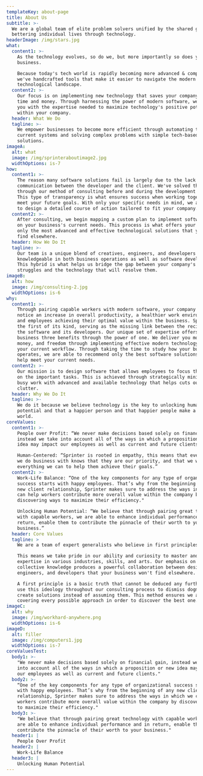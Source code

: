 ```yaml
---
templateKey: about-page
title: About Us
subtitle: >-
  We are a global team of elite problem solvers unified by the shared goal of
  bettering individual lives through technology.
headerImage: /img/stars.jpg
what:
  content1: >-
    As the technology evolves, so do we, but more importantly so does your
    business. 

    Because today's tech world is rapidly becoming more advanced & complex,
    we've handcrafted tools that make it easier to navigate the modern
    technological landscape.
  content2: >-
    Our focus is on implementing new technology that saves your company both
    time and money. Through harnessing the power of modern software, we provide
    you with the expertise needed to maximize technology's positive potential
    within your company. 
  header: What We Do
  tagline: >-
    We empower businesses to become more efficient through automating their
    current systems and solving complex problems with simple tech-based
    solutions. 
imageA:
  alt: what
  image: /img/sprinteraboutimage2.jpg
  widthOptions: is-7
how:
  content1: >-
    The reason many software solutions fail is largely due to the lack of
    communication between the developer and the client. We've solved this issue
    through our method of consulting before and during the development process.
    This type of transparency is what ensures success when working together to
    meet your future goals. With only your specific needs in mind, we are able
    to design a detailed course of action tailored to fit your company.
  content2: >-
    After consulting, we begin mapping a custom plan to implement software based
    on your business's current needs. This process is what offers your company
    only the most advanced and effective technological solutions that you won't
    find elsewhere. 
  header: How We Do It
  tagline: >-
    Our team is a unique blend of creatives, engineers, and developers who are
    knowledgeable in both business operations as well as software development.
    This hybrid is what helps us bridge the gap between your company's current
    struggles and the technology that will resolve them. 
imageB:
  alt: how
  image: /img/consulting-2.jpg
  widthOptions: is-6
why:
  content1: >-
    Through pairing capable workers with modern software, your company will
    notice an increase in overall productivity, a healthier work environment,
    and employees achieving their optimal value within the business. Sprinter is
    the first of its kind, serving as the missing link between the recipient of
    the software and its developers. Our unique set of expertise offers your
    business three benefits through the power of one. We deliver you more time,
    money, and freedom through implementing effective modern technology into
    your current workflow. Through taking the time to study how your business
    operates, we are able to recommend only the best software solutions that
    help meet your current needs. 
  content2: >-
    Our mission is to design software that allows employees to focus their time
    on the important tasks. This is achieved through strategically minimizing
    busy work with advanced and available technology that helps cuts out the
    clutter. 
  header: Why We Do It
  tagline: >-
    We do it because we believe technology is the key to unlocking human
    potential and that a happier person and that happier people make a better
    world. 
coreValues:
  content1: >-
    People over Profit: “We never make decisions based solely on financial gain,
    instead we take into account all of the ways in which a proposition or new
    idea may impact our employees as well as current and future clients.”

    Human-Centered: “Sprinter is rooted in empathy, this means that every person
    we do business with knows that they are our priority, and that we will do
    everything we can to help them achieve their goals.”
  content2: >-
    Work-Life Balance: “One of the key components for any type of organizational
    success starts with happy employees. That’s why from the beginning of any
    new client relationship, Sprinter makes sure to address the ways in which we
    can help workers contribute more overall value within the company by
    discovering ways to maximize their efficiency."

    Unlocking Human Potential: “We believe that through pairing great technology
    with capable workers, we are able to enhance individual performance and in
    return, enable them to contribute the pinnacle of their worth to your
    business.”
  header: Core Values
  tagline: >
    We are a team of expert generalists who believe in first principles. 

    This means we take pride in our ability and curiosity to master and collect
    expertise in various industries, skills, and arts. Our emphasis on
    collective knowledge produces a powerful collaboration between designers,
    engineers, and developers that your business won't find elsewhere. 

    A first principle is a basic truth that cannot be deduced any further. We
    use this ideology throughout our consulting process to dismiss dogma and
    create solutions instead of assuming them. This method ensures we are
    covering every possible approach in order to discover the best one. 
imageC:
  alt: why
  image: /img/workhard-anywhere.png
  widthOptions: is-6
imageD:
  alt: filler
  image: /img/computers1.jpg
  widthOptions: is-7
coreValuesTest:
  body1: >-
    "We never make decisions based solely on financial gain, instead we take
    into account all of the ways in which a proposition or new idea may impact
    our employees as well as current and future clients."
  body2: >-
    “One of the key components for any type of organizational success starts
    with happy employees. That’s why from the beginning of any new client
    relationship, Sprinter makes sure to address the ways in which we can help
    workers contribute more overall value within the company by discovering ways
    to maximize their efficiency."
  body3: >-
    "We believe that through pairing great technology with capable workers, we
    are able to enhance individual performance and in return, enable them to
    contribute the pinnacle of their worth to your business."
  header1: |
    People Over Profit
  header2: |
    Work-Life Balance
  header3: |
    Unlocking Human Potential
---
```


